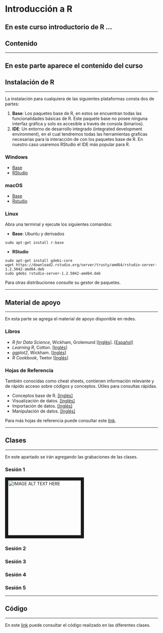 # Introducción a R


En este curso introductorio de R ...  
---
## Contenido 
---  
En este parte aparece el contenido del curso
---
## Instalación de R
---
La instalación para cualquiera de las siguientes plataformas consta dos de partes:
1. **Base**: Los paquetes base de R, en estos se encuentran todas las funcionalidades básicas de R. Este paquete base no posee ninguna interfaz gráfica y solo es accesible a través de consola (binarios).  
2. **IDE**: Un entorno de desarrollo integrado (integrated development environment), en el cual tendremos todas las herramientas graficas necesarias para la interacción de con los paquetes base de R. En nuestro caso usaremos RStudio el IDE más popular para R.

### Windows
- [Base](https://cloud.r-project.org/bin/windows/base/R-4.0.0-win.exe)
- [RStudio](https://download1.rstudio.org/desktop/windows/RStudio-1.2.5042.exe)  

### macOS
- [Base](https://cloud.r-project.org/bin/macosx/R-4.0.0.pkg)
- [Rstudio](https://download1.rstudio.org/desktop/macos/RStudio-1.2.5042.dmg)  

### Linux
Abra una terminal y ejecute los siguientes comandos: 

- **Base**: Ubuntu y derivados
```
sudo apt-get install r-base
```
- **RStudio**
```
sudo apt-get install gdebi-core
wget https://download2.rstudio.org/server/trusty/amd64/rstudio-server-1.2.5042-amd64.deb
sudo gdebi rstudio-server-1.2.5042-amd64.deb
```

Para otras distribuciones consulte su gestor de paquetes.

---
## Material de apoyo
---
En esta parte se agrega el material de apoyo disponible en redes. 

### Libros
* *R for Data Science*, Wickham, Grolemund [[Inglés]](https://r4ds.had.co.nz/). [[Español]](https://es.r4ds.hadley.nz/)
* *Learning R*, Cotton. [[Inglés]](https://github.com/daandrader/curso-r/raw/master/books/Cotton.pdf)
* *ggplot2*, Wickham. [[Inglés]](https://github.com/daandrader/curso-r/raw/master/books/ggplot2.pdf)
* *R Cookbook*, Teetor [[Inglés]](https://github.com/daandrader/curso-r/raw/master/books/cookbook.pdf)

### Hojas de Referencia
También conocidas como cheat sheets, contienen información relevante y de rápido acceso sobre códigos y conceptos. Útiles para consultas rápidas.

* Conceptos base de R. [[Inglés]](https://github.com/daandrader/curso-r/raw/master/books/base-r.pdf)
* Visualización de datos. [[Inglés]](https://github.com/daandrader/curso-r/raw/master/books/data-visualization-2.1.pdf)
* Importación de datos. [[Inglés]](https://github.com/daandrader/curso-r/raw/master/books/data-import.pdf)
* Manipulación de datos. [[Inglés]](https://github.com/daandrader/curso-r/raw/master/books/data-transformation.pdf)

Para más hojas de referencia puede consultar este [link](https://rstudio.com/resources/cheatsheets/).

---
## Clases 
---
En este apartado se irán agregando las grabaciones de las clases.
### Sesión 1
<a href="http://www.youtube.com/watch?feature=player_embedded&v=dQw4w9WgXcQ
" target="_blank"><img src="http://img.youtube.com/vi/dQw4w9WgXcQ/0.jpg" 
alt="IMAGE ALT TEXT HERE" width="240" height="180" border="10" /></a>
### Sesión 2

### Sesión 3

### Sesión 4

### Sesión 5

---
## Código
--- 
En este [link](https://github.com/daandrader/curso-r/tree/master/code) puede consultar el código realizado en las diferentes clases. 

